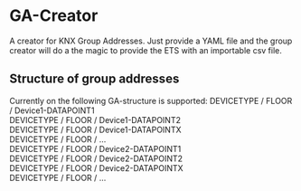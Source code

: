 # GA-Creator
A creator for KNX Group Addresses. Just provide a YAML file and the group creator will do a the magic to provide the ETS with an importable csv file.

## Structure of group addresses
Currently on the following GA-structure is supported:
DEVICETYPE / FLOOR / Device1-DATAPOINT1  
DEVICETYPE / FLOOR / Device1-DATAPOINT2  
DEVICETYPE / FLOOR / Device1-DATAPOINTX  
DEVICETYPE / FLOOR / ...  
DEVICETYPE / FLOOR / Device2-DATAPOINT1  
DEVICETYPE / FLOOR / Device2-DATAPOINT2  
DEVICETYPE / FLOOR / Device2-DATAPOINTX  
DEVICETYPE / FLOOR / ...
